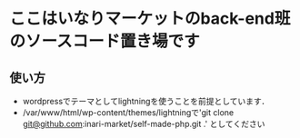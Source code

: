 # ここはいなりマーケットのback-end班のソースコード置き場です
## 使い方
- wordpressでテーマとしてlightningを使うことを前提としています．
- /var/www/html/wp-content/themes/lightningで'git clone git@github.com:inari-market/self-made-php.git .' としてください